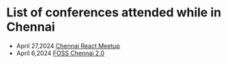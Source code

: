 # List of conferences attended while in Chennai

- April 27,2024 [Chennai React Meetup](https://prakhargarg-2010196.github.io/Chennai-Meetups-and-Talks/chennai-react)
- April 6,2024  [FOSS Chennai 2.0](https://prakhargarg-2010196.github.io/Chennai-Meetups-and-Talks/chennai-foss)

<!-- Todo: Create a timeline view for this page -->